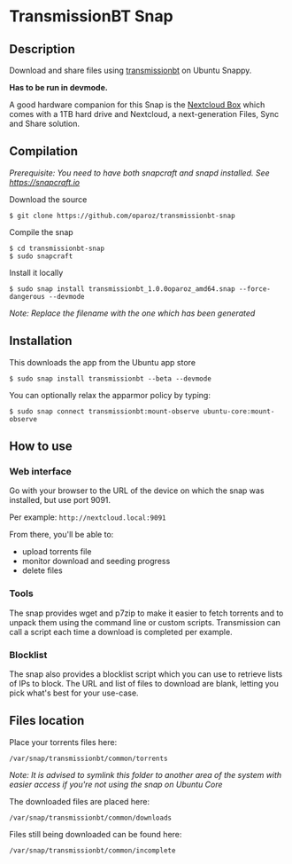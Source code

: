 # TransmissionBT Snap

## Description

Download and share files using [transmissionbt](https://transmissionbt.com/) on Ubuntu Snappy.

**Has to be run in devmode.**

A good hardware companion for this Snap is the [Nextcloud Box](https://nextcloud.com/box) which comes with a 1TB hard drive and Nextcloud, a next-generation Files, Sync and Share solution.

## Compilation

*Prerequisite: You need to have both snapcraft and snapd installed. See https://snapcraft.io*

Download the source

`$ git clone https://github.com/oparoz/transmissionbt-snap`

Compile the snap

```
$ cd transmissionbt-snap
$ sudo snapcraft
```

Install it locally

`$ sudo snap install transmissionbt_1.0.0oparoz_amd64.snap --force-dangerous --devmode`

*Note: Replace the filename with the one which has been generated*

## Installation

This downloads the app from the Ubuntu app store

`$ sudo snap install transmissionbt --beta --devmode`

You can optionally relax the apparmor policy by typing:

`$ sudo snap connect transmissionbt:mount-observe ubuntu-core:mount-observe`

## How to use

### Web interface

Go with your browser to the URL of the device on which the snap was installed, but use port 9091.

Per example: `http://nextcloud.local:9091`

From there, you'll be able to:
* upload torrents file
* monitor download and seeding progress
* delete files

### Tools

The snap provides wget and p7zip to make it easier to fetch torrents and to unpack them using the command line or custom scripts.
Transmission can call a script each time a download is completed per example.

### Blocklist

The snap also provides a blocklist script which you can use to retrieve lists of IPs to block. 
The URL and list of files to download are blank, letting you pick what's best for your use-case.

## Files location

Place your torrents files here:

`/var/snap/transmissionbt/common/torrents`

*Note: It is advised to symlink this folder to another area of the system with easier access if you're not using the snap on Ubuntu Core*

The downloaded files are placed here:

`/var/snap/transmissionbt/common/downloads`

Files still being downloaded can be found here:

`/var/snap/transmissionbt/common/incomplete`

